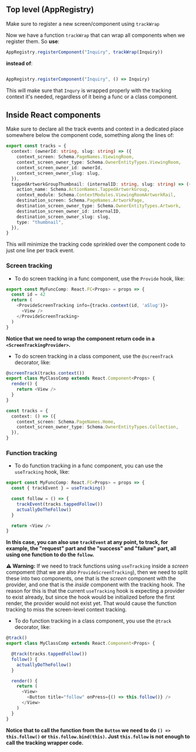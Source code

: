 ## Top level (AppRegistry)

Make sure to register a new screen/component using `trackWrap`

Now we have a function `trackWrap` that can wrap all components when we register them. So **use**:
```typescript
AppRegistry.registerComponent("Inquiry", trackWrap(Inquiry))
```
**instead of**:
```typescript

AppRegistry.registerComponent("Inquiry", () => Inquiry)
```

This will make sure that `Inqury` is wrapped properly with the tracking context it's needed, regardless of it being a func or a class component.

## Inside React components

Make sure to declare all the track events and context in a dedicated place somewhere below the component code, something along the lines of:
```typescript
export const tracks = {
  context: (ownerId: string, slug: string) => ({
    context_screen: Schema.PageNames.ViewingRoom,
    context_screen_owner_type: Schema.OwnerEntityTypes.ViewingRoom,
    context_screen_owner_id: ownerId,
    context_screen_owner_slug: slug,
  }),
  tappedArtworkGroupThumbnail: (internalID: string, slug: string) => ({
    action_name: Schema.ActionNames.TappedArtworkGroup,
    context_module: Schema.ContextModules.ViewingRoomArtworkRail,
    destination_screen: Schema.PageNames.ArtworkPage,
    destination_screen_owner_type: Schema.OwnerEntityTypes.Artwork,
    destination_screen_owner_id: internalID,
    destination_screen_owner_slug: slug,
    type: "thumbnail",
  }),
}
```

This will minimize the tracking code sprinkled over the component code to just one line per track event.

### Screen tracking

- To do screen tracking in a func component, use the `Provide` hook, like:
```typescript
export const MyFuncComp: React.FC<Props> = props => {
  const id = 42
  return (
    <ProvideScreenTracking info={tracks.context(id, 'aSlug')}> 
      <View />
    </ProvideScreenTracking> 
  )
}
```
**Notice that we need to wrap the component return code in a `<ScreenTrackingProvider>`.**

- To do screen tracking in a class component, use the `@screenTrack` decorator, like:
```typescript
@screenTrack(tracks.context())
export class MyClassComp extends React.Component<Props> {
  render() {
    return <View />
  }
}

const tracks = {
  context: () => ({
    context_screen: Schema.PageNames.Home,
    context_screen_owner_type: Schema.OwnerEntityTypes.Collection,
  }),
}
```

### Function tracking
- To do function tracking in a func component, you can use the `useTracking` hook, like:
```typescript
export const MyFuncComp: React.FC<Props> = props => {
  const { trackEvent } = useTracking()

  const follow = () => {
    trackEvent(tracks.tappedFollow())
    actuallyDoTheFollow()
  }

  return <View />
}
```
**In this case, you can also use `trackEvent` at any point, to track, for example, the "request" part and the "success" and "failure" part, all using one function to do the `follow`.**

**⚠️ Warning:**
If we need to track functions using `useTracking` inside a *screen* compoment (that we are also `ProvideScreenTracking`), then we need to split these into two components, one that is the *screen* component with the provider, and one that is the *inside* component with the tracking hook.
The reason for this is that the current `useTracking` hook is expecting a provider to exist already, but since the hook would be initialized before the first render, the provider would not exist yet. That would cause the function tracking to miss the screen-level context tracking.


- To do function tracking in a class component, you use the `@track` decorator, like:
```typescript
@track()
export class MyClassComp extends React.Component<Props> {

  @track(tracks.tappedFollow())
  follow() {
    actuallyDoTheFollow()
  }

  render() {
    return (
      <View>
        <Button title="follow" onPress={() => this.follow()} />
      </View>
    )
  }
}
```

**Notice that to call the function from the `Button` we need to do `() => this.follow()` or `this.follow.bind(this)`. Just `this.follow` is not enough to call the tracking wrapper code.**
